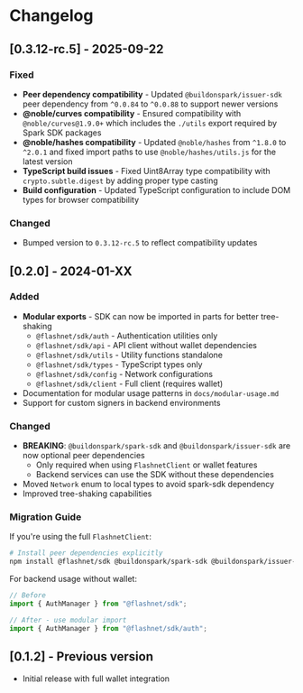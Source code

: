 # Changelog

## [0.3.12-rc.5] - 2025-09-22

### Fixed

- **Peer dependency compatibility** - Updated `@buildonspark/issuer-sdk` peer dependency from `^0.0.84` to `^0.0.88` to support newer versions
- **@noble/curves compatibility** - Ensured compatibility with `@noble/curves@1.9.0+` which includes the `./utils` export required by Spark SDK packages
- **@noble/hashes compatibility** - Updated `@noble/hashes` from `^1.8.0` to `^2.0.1` and fixed import paths to use `@noble/hashes/utils.js` for the latest version
- **TypeScript build issues** - Fixed Uint8Array type compatibility with `crypto.subtle.digest` by adding proper type casting
- **Build configuration** - Updated TypeScript configuration to include DOM types for browser compatibility

### Changed

- Bumped version to `0.3.12-rc.5` to reflect compatibility updates

## [0.2.0] - 2024-01-XX

### Added

- **Modular exports** - SDK can now be imported in parts for better tree-shaking
  - `@flashnet/sdk/auth` - Authentication utilities only
  - `@flashnet/sdk/api` - API client without wallet dependencies
  - `@flashnet/sdk/utils` - Utility functions standalone
  - `@flashnet/sdk/types` - TypeScript types only
  - `@flashnet/sdk/config` - Network configurations
  - `@flashnet/sdk/client` - Full client (requires wallet)
- Documentation for modular usage patterns in `docs/modular-usage.md`
- Support for custom signers in backend environments

### Changed

- **BREAKING**: `@buildonspark/spark-sdk` and `@buildonspark/issuer-sdk` are now optional peer dependencies
  - Only required when using `FlashnetClient` or wallet features
  - Backend services can use the SDK without these dependencies
- Moved `Network` enum to local types to avoid spark-sdk dependency
- Improved tree-shaking capabilities

### Migration Guide

If you're using the full `FlashnetClient`:

```bash
# Install peer dependencies explicitly
npm install @flashnet/sdk @buildonspark/spark-sdk @buildonspark/issuer-sdk
```

For backend usage without wallet:

```typescript
// Before
import { AuthManager } from "@flashnet/sdk";

// After - use modular import
import { AuthManager } from "@flashnet/sdk/auth";
```

## [0.1.2] - Previous version

- Initial release with full wallet integration

